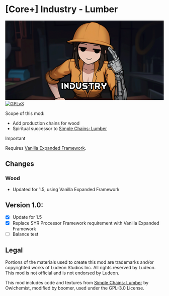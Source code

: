 <!--[![GPLv3][badge-license]](https://www.gnu.org/licenses/gpl-3.0) -->
[badge-license]: https://img.shields.io/badge/License-GPLv3-lightgray
<!--![Supports Royalty][badge-dlc-royalty] supports Royalty DLC-->
[badge-dlc-royalty]: https://img.shields.io/badge/DLC-Royalty-gold
<!--![Supports Ideology][badge-dlc-ideology] supports Ideology DLC-->
[badge-dlc-ideology]: https://img.shields.io/badge/DLC-Ideology-indianred
<!--![Supports Biotech][badge-dlc-biotech] supports Biotech DLC-->
[badge-dlc-biotech]: https://img.shields.io/badge/DLC-Biotech-mediumturquoise
<!--![Supports Anomaly][badge-dlc-anomaly] supports Anomaly DLC-->
[badge-dlc-anomaly]: https://img.shields.io/badge/DLC-Anomaly-darkseagreen

# [Core+] Industry - Lumber
![](About/Preview.png)\
[![GPLv3][badge-license]](https://www.gnu.org/licenses/gpl-3.0)

Scope of this mod:
- Add production chains for wood
- Spiritual successor to [Simple Chains: Lumber](https://steamcommunity.com/sharedfiles/filedetails/?id=1708709952)

> [!IMPORTANT]
> Requires [Vanilla Expanded Framework](https://steamcommunity.com/sharedfiles/filedetails/?id=2023507013).

## Changes
### Wood
- Updated for 1.5, using Vanilla Expanded Framework

## Version 1.0:
- [x] Update for 1.5
- [x] Replace SYR Processor Framework requirement with Vanilla Expanded Framework
- [ ] Balance test

## Legal
Portions of the materials used to create this mod are trademarks and/or copyrighted works of Ludeon Studios Inc. All rights reserved by Ludeon. This mod is not official and is not endorsed by Ludeon.

This mod includes code and textures from [Simple Chains: Lumber](https://github.com/Owlchemist/simple-chains-lumber) by Owlchemist, modified by boomer, used under the GPL-3.0 License.